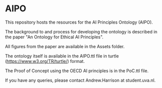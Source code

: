 # AIPO
This repository hosts the resources for the AI Principles Ontology (AIPO).

The background to and process for developing the ontology is described in the paper "An Ontology for Ethical AI Principles".

All figures from the paper are available in the Assets folder.

The ontology itself is available in the AIPO.ttl file in turtle (https://www.w3.org/TR/turtle/) format.

The Proof of Concept using the OECD AI principles is in the PoC.ttl file.

If you have any queries, please contact Andrew.Harrison at student.uva.nl.
